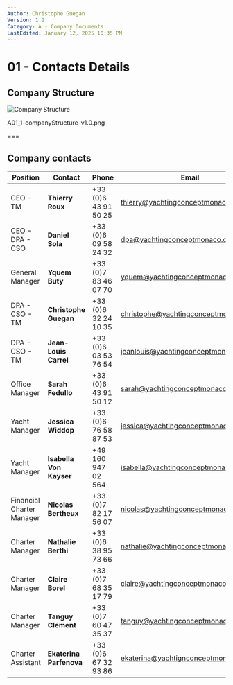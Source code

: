 ```yaml
---
Author: Christophe Guegan
Version: 1.2
Category: A - Company Documents
LastEdited: January 12, 2025 10:35 PM
---
```


# 01 - Contacts Details

## Company Structure

![Company Structure](./../../assets/images/A01_1-companyStructure-v1.0.png)

A01_1-companyStructure-v1.0.png

===

## Company contacts

| Position                  | Contact                 | Phone                 | Email                                                                               |
| ------------------------- | ----------------------- | --------------------- | ----------------------------------------------------------------------------------- |
| CEO - TM                  | **Thierry Roux**        | +33 (0)6 43 91 50 25  | [thierry@yachtingconceptmonaco.com](mailto:thierry@yachtingconceptmonaco.com)       |
| CEO - DPA - CSO           | **Daniel Sola**         | +33 (0)6 09 58 24 32  | [dpa@yachtingconceptmonaco.com](mailto:dpa@yachtingconceptmonaco.com)               |
| General Manager           | **Yquem Buty**          | +33 (0)7 83 46 07 70  | [yquem@yachtingconceptmonaco.com](mailto:christophe@yachtingconceptmonaco.com)      |
| DPA - CSO - TM            | **Christophe Guegan**   | +33 (0)6 32 24 10 35  | [christophe@yachtingconceptmonaco.com](mailto:christophe@yachtingconceptmonaco.com) |
| DPA - CSO - TM            | **Jean-Louis Carrel**   | +33 (0)6 03 53 76 54  | [jeanlouis@yachtingconceptmonaco.com](mailto:jeanlouis@yachtingconceptmonaco.com)   |
| Office Manager            | **Sarah Fedullo**       | +33 (0)6 43 91 50 12  | [sarah@yachtingconceptmonaco.com](mailto:sarah@yachtingconceptmonaco.com)           |
| Yacht Manager             | **Jessica Widdop**      | +33 (0)6 76 58 87 53  | [jessica@yachtingconceptmonaco.com](mailto:jessica@yachtingconceptmonaco.com)       |
| Yacht Manager             | **Isabella Von Kayser** | +49 160 947 02 564    | [isabella@yachtingconceptmonaco.com](mailto:isabella@yachtingconceptmonaco.com)     |
| Financial Charter Manager | **Nicolas Bertheux**    | +33 (0)7 82 17 56 07  | [nicolas@yachtingconceptmonaco.com](mailto:nicolas@yachtingconceptmonaco.com)       |
| Charter Manager           | **Nathalie Berthi**     | +33 (0)6 38 95 73 66  | [nathalie@yachtingconceptmonaco.com](mailto:nathalie@yachtingconceptmonaco.com)     |
| Charter Manager           | **Claire Borel**        | +33 (0)7 68 35 17 79  | [claire@yachtingconceptmonaco.com](mailto:claire@yachtingconceptmonaco.com)         |
| Charter Manager           | **Tanguy Clement**      | +33 (0)7 60 47 35 37  | [tanguy@yachtingconceptmonaco.com](mailto:tanguy@yachtingconceptmonaco.com)         |
| Charter Assistant         | **Ekaterina Parfenova** | +33 (0)6 67 32 93 86  | [ekaterina@yachtignconceptmonaco.com](mailto:ekaterina@yachtignconceptmonaco.com)   |